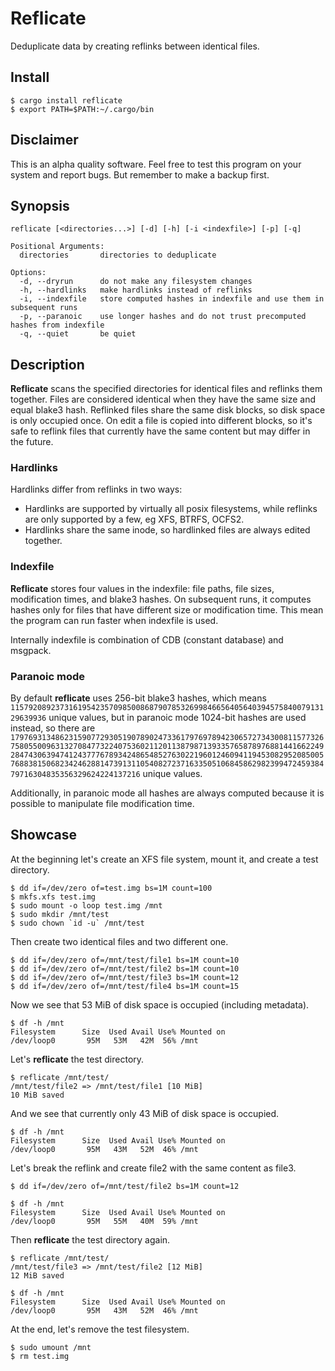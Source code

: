 # Reflicate

Deduplicate data by creating reflinks between identical files.

## Install

```
$ cargo install reflicate
$ export PATH=$PATH:~/.cargo/bin
```

## Disclaimer

This is an alpha quality software.
Feel free to test this program on your system and report bugs.
But remember to make a backup first.

## Synopsis

```
reflicate [<directories...>] [-d] [-h] [-i <indexfile>] [-p] [-q]  
  
Positional Arguments:
  directories       directories to deduplicate

Options:
  -d, --dryrun      do not make any filesystem changes
  -h, --hardlinks   make hardlinks instead of reflinks
  -i, --indexfile   store computed hashes in indexfile and use them in subsequent runs
  -p, --paranoic    use longer hashes and do not trust precomputed hashes from indexfile
  -q, --quiet       be quiet
```

## Description

**Reflicate** scans the specified directories for identical files and reflinks them together.
Files are considered identical when they have the same size and equal blake3 hash.
Reflinked files share the same disk blocks, so disk space is only occupied once.
On edit a file is copied into different blocks,
so it's safe to reflink files that currently have the same content but may differ in the future.

### Hardlinks

Hardlinks differ from reflinks in two ways:
- Hardlinks are supported by virtually all posix filesystems, while reflinks are only supported by a few, eg XFS, BTRFS, OCFS2.
- Hardlinks share the same inode, so hardlinked files are always edited together.

### Indexfile

**Reflicate** stores four values in the indexfile: file paths, file sizes, modification times, and blake3 hashes.
On subsequent runs, it computes hashes only for files that have different size or modification time.
This mean the program can run faster when indexfile is used.

Internally indexfile is combination of CDB (constant database) and msgpack.

### Paranoic mode

By default **reflicate** uses 256-bit blake3 hashes, which means `115792089237316195423570985008687907853269984665640564039457584007913129639936` unique values, but in paranoic mode 1024-bit hashes are used instead, so there are `179769313486231590772930519078902473361797697894230657273430081157732675805500963132708477322407536021120113879871393357658789768814416622492847430639474124377767893424865485276302219601246094119453082952085005768838150682342462881473913110540827237163350510684586298239947245938479716304835356329624224137216` unique values.

Additionally, in paranoic mode all hashes are always computed because it is possible to manipulate file modification time.

## Showcase

At the beginning let's create an XFS file system, mount it, and create a test directory.
```
$ dd if=/dev/zero of=test.img bs=1M count=100
$ mkfs.xfs test.img
$ sudo mount -o loop test.img /mnt
$ sudo mkdir /mnt/test
$ sudo chown `id -u` /mnt/test
```

Then create two identical files and two different one.
```
$ dd if=/dev/zero of=/mnt/test/file1 bs=1M count=10
$ dd if=/dev/zero of=/mnt/test/file2 bs=1M count=10
$ dd if=/dev/zero of=/mnt/test/file3 bs=1M count=12
$ dd if=/dev/zero of=/mnt/test/file4 bs=1M count=15
```

Now we see that 53 MiB of disk space is occupied (including metadata).
```
$ df -h /mnt
Filesystem      Size  Used Avail Use% Mounted on
/dev/loop0       95M   53M   42M  56% /mnt
```

Let's **reflicate** the test directory.
```
$ reflicate /mnt/test/
/mnt/test/file2 => /mnt/test/file1 [10 MiB]
10 MiB saved
```

And we see that currently only 43 MiB of disk space is occupied.
```
$ df -h /mnt
Filesystem      Size  Used Avail Use% Mounted on
/dev/loop0       95M   43M   52M  46% /mnt
```

Let's break the reflink and create file2 with the same content as file3.
```
$ dd if=/dev/zero of=/mnt/test/file2 bs=1M count=12

$ df -h /mnt
Filesystem      Size  Used Avail Use% Mounted on
/dev/loop0       95M   55M   40M  59% /mnt
```

Then **reflicate** the test directory again.
```
$ reflicate /mnt/test/
/mnt/test/file3 => /mnt/test/file2 [12 MiB]
12 MiB saved

$ df -h /mnt
Filesystem      Size  Used Avail Use% Mounted on
/dev/loop0       95M   43M   52M  46% /mnt
```

At the end, let's remove the test filesystem.
```
$ sudo umount /mnt
$ rm test.img
```
